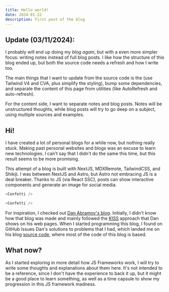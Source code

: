 ```yaml
---
title: Hello world!
date: 2024-01-22
description: First post of the blog
---
```


## Update (03/11/2024):

I probably will end up doing my _blog again_, but with a even more simpler focus: writing notes instead of full blog posts. I like how the structure of this blog ended up, but both the source code needs a refresh and how I write too.

The main things that I want to update from the source code is the (use Tailwind V4 and CVA, plus simplify the styling), bump some dependencies, and separate the content of this page from utilities (like AutoRefresh and auto-refresh).

For the content side, I want to separate notes and blog posts.
Notes will be unstructured thoughts, while blog posts will try to go deep on a subject, using multiple sources and examples.

## Hi!

I have created a lot of personal blogs for a while now, but nothing really stuck.
Making past personal websites and blogs was an excuse to learn new technologies.
I can't say that I didn't do the same this time, but this result seems to be more promising.

This attempt of a blog is built with NextJS, MDXRemote, TailwindCSS, and Shikiji.
I was between NextJS and Astro, but Astro not embracing JS is a deal breaker.
Thanks to JS (via React SSC), posts can show interactive components and generate an image for social media.

```js
<Confetti />
```

```js eval
<Confetti />
```

For inspiration, I checked out [Dan Abramov's blog](https://overreacted.io/).
Initially, I didn't know how that blog was made and mainly followed the [KISS](https://en.wikipedia.org/wiki/KISS_principle) approach that Dan shows on his web pages.
When I started programming this blog, I found on GitHub Issues Dan's solutions to problems that I had, which landed me on his blog [source code](https://github.com/gaearon/overreacted.io), where most of the code of this blog is based.

## What now?

As I started exploring in more detail how JS Frameworks work, I will try to write some thoughts and explanations about them here.
It's not intended to be a reference, since I don't have the experience to back it up, but it might be a good place to learn something, as well as a time capsule to show my progression in this JS framework madness.
